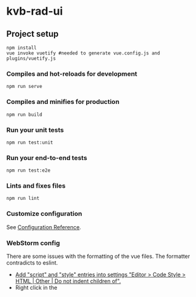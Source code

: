 # kvb-rad-ui

## Project setup
```
npm install
vue invoke vuetify #needed to generate vue.config.js and plugins/vuetify.js
```

### Compiles and hot-reloads for development
```
npm run serve
```

### Compiles and minifies for production
```
npm run build
```

### Run your unit tests
```
npm run test:unit
```

### Run your end-to-end tests
```
npm run test:e2e
```

### Lints and fixes files
```
npm run lint
```

### Customize configuration
See [Configuration Reference](https://cli.vuejs.org/config/).

### WebStorm config
There are some issues with the formatting of the vue files. The formatter contradicts to eslint.
- [Add "script" and "style" entries into settings "Editor > Code Style > HTML | Other | Do not indent children of".](https://youtrack.jetbrains.com/issue/WEB-30382)
- Right click in the [](https://www.jetbrains.com/help/webstorm/eslint.html#ws_js_linters_eslint_import_code_style_from_eslint)
